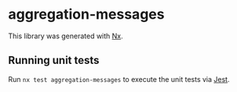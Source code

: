 # aggregation-messages

This library was generated with [Nx](https://nx.dev).

## Running unit tests

Run `nx test aggregation-messages` to execute the unit tests via [Jest](https://jestjs.io).
